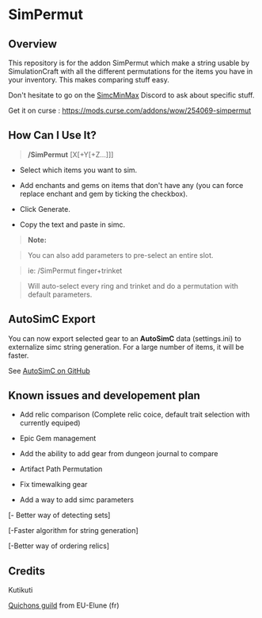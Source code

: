 # SimPermut

## Overview

This repository is for the addon SimPermut which make a string usable by SimulationCraft with all the different permutations for the items you have in your inventory. This makes comparing stuff easy.

Don't hesitate to go on the [SimcMinMax](https://discordapp.com/invite/tFR2uvK) Discord to ask about specific stuff.

Get it on curse : https://mods.curse.com/addons/wow/254069-simpermut

## How Can I Use It?

>**/SimPermut** [X[+Y[+Z...]]]

- Select which items you want to sim.

- Add enchants and gems on items that don't have any (you can force replace enchant and gem by ticking the checkbox).

- Click Generate.

- Copy the text and paste in simc.

 

>**Note:**

>You can also add parameters to pre-select an entire slot.

>ie: /SimPermut finger+trinket

>Will auto-select every ring and trinket and do a permutation with default parameters. 


## AutoSimC Export

You can now export selected gear to an **AutoSimC** data (settings.ini) to externalize simc string generation. For a large number of items, it will be faster.

See [AutoSimC on GitHub](https://github.com/SimCMinMax/AutoSimC)



## Known issues and developement plan

- Add relic comparison (Complete relic coice, default trait selection with currently equiped)

- Epic Gem management

- Add the ability to add gear from dungeon journal to compare

- Artifact Path Permutation

- Fix timewalking gear

- Add a way to add simc parameters

[- Better way of detecting sets]
 
[-Faster algorithm for string generation]

[-Better way of ordering relics]


## Credits
Kutikuti 

[Quichons guild](http://www.quichons.fr/) from EU-Elune (fr)